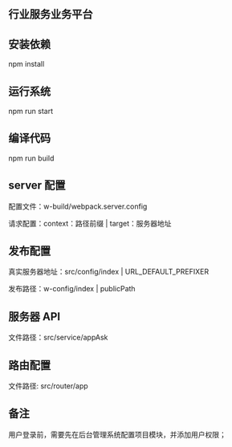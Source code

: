 <!--
 * @Description: In User Settings Edit
 * @Author: your name
 * @Date: 2019-06-22 11:51:43
 * @LastEditTime: 2019-10-09 11:43:59
 * @LastEditors: Please set LastEditors
 -->

## 行业服务业务平台

## 安装依赖

npm install

## 运行系统

npm run start

## 编译代码

npm run build

## server 配置

配置文件：w-build/webpack.server.config

请求配置：context：路径前缀 | target：服务器地址

## 发布配置

真实服务器地址：src/config/index | URL_DEFAULT_PREFIXER

发布路径：w-config/index | publicPath

## 服务器 API

文件路径：src/service/appAsk

## 路由配置

文件路径: src/router/app

## 备注

用户登录前，需要先在后台管理系统配置项目模块，并添加用户权限；

